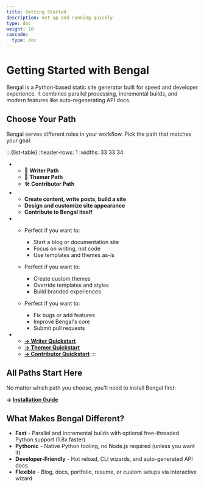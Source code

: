 ```yaml
---
title: Getting Started
description: Get up and running quickly
type: doc
weight: 10
cascade:
  type: doc
---
```


# Getting Started with Bengal

Bengal is a Python-based static site generator built for speed and developer experience. It combines parallel processing, incremental builds, and modern features like auto-regenerating API docs.


## Choose Your Path

Bengal serves different roles in your workflow. Pick the path that matches your goal:

:::{list-table}
:header-rows: 1
:widths: 33 33 34

* - 📝 **Writer Path**
  - 🎨 **Themer Path**
  - 🛠️ **Contributor Path**
* - **Create content, write posts, build a site**
  - **Design and customize site appearance**
  - **Contribute to Bengal itself**
* - Perfect if you want to:

    - Start a blog or documentation site
    - Focus on writing, not code
    - Use templates and themes as-is
  - Perfect if you want to:

    - Create custom themes
    - Override templates and styles
    - Build branded experiences
  - Perfect if you want to:

    - Fix bugs or add features
    - Improve Bengal's core
    - Submit pull requests
* - **[→ Writer Quickstart](/getting-started/writer-quickstart/)**
  - **[→ Themer Quickstart](/getting-started/themer-quickstart/)**
  - **[→ Contributor Quickstart](/getting-started/contributor-quickstart/)**
:::

## All Paths Start Here

No matter which path you choose, you'll need to install Bengal first:

**→ [Installation Guide](/getting-started/installation/)**

## What Makes Bengal Different?

- **Fast** - Parallel and incremental builds with optional free-threaded Python support (1.8x faster)
- **Pythonic** - Native Python tooling, no Node.js required (unless you want it)
- **Developer-Friendly** - Hot reload, CLI wizards, and auto-generated API docs
- **Flexible** - Blog, docs, portfolio, resume, or custom setups via interactive wizard
